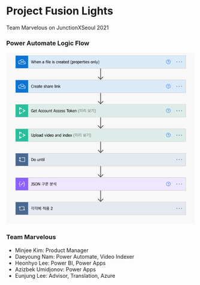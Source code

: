 # Project Fusion Lights
Team Marvelous on JunctionXSeoul 2021

### Power Automate Logic Flow
![logic flow](./powerautomate_logic.png)

### **Team Marvelous**
- Minjee Kim: Product Manager
- Daeyoung Nam: Power Automate, Video Indexer
- Heonhyo Lee: Power BI, Power Apps
- Azizbek Umidjonov: Power Apps
- Eunjung Lee: Advisor, Translation, Azure
